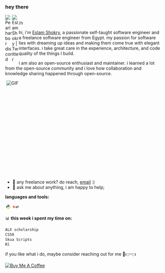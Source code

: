 ### hey there 

<a href="https://discord.gg/pearlharbor">
  <img align="left" alt="Pearl harbor discord" width="22px" src="https://raw.githubusercontent.com/peterthehan/peterthehan/master/assets/discord.svg" />
</a>
<a href="https://twitter.com/EslamSh0kry">
  <img align="left" alt="Eslam Shokry | Twitter" width="22px" src="https://raw.githubusercontent.com/peterthehan/peterthehan/master/assets/twitter.svg" />
</a>

<br />
/n

hi, i'm [Eslam Shokry](https://github.com/PapaShokry), a passionate self-taught software engineer and a freelance software engineer from Egypt. my passion for software lies with dreaming up ideas and making them come true with elegant interfaces. i take great care in the experience, architecture, and code quality of the things I build.

i am also an open-source enthusiast and maintainer. i learned a lot from the open-source community and i love how collaboration and knowledge sharing happened through open-source.


  <img align="right" alt="GIF" src="https://github.com/abhisheknaiidu/abhisheknaiidu/blob/master/code.gif?raw=true" width="500" height="320" />
  
- 💼 any freelance work? do reach, [email](mailto:islamshokry7@gmail.com) :)
- 💬 ask me about anything, i am happy to help;

**languages and tools:**  

<code><img height="20" src="https://raw.githubusercontent.com/github/explore/80688e429a7d4ef2fca1e82350fe8e3517d3494d/topics/python/python.png"></code>
<code><img height="20" src="https://raw.githubusercontent.com/github/explore/80688e429a7d4ef2fca1e82350fe8e3517d3494d/topics/git/git.png"></code>

📊 **this week i spent my time on:**
<!--START_SECTION:waka-->

```text
ALX scholarship   
CS50         
Skua Scripts
Rl 
```

<!--END_SECTION:waka-->

if you like what i do, maybe consider reaching out for me 🥺👉👈

<a href="https://www.facebook.com/eslam.shokry.35" target="_blank"><img src="https://cdn.buymeacoffee.com/buttons/v2/default-red.png" alt="Buy Me A Coffee" width="150" ></a>




